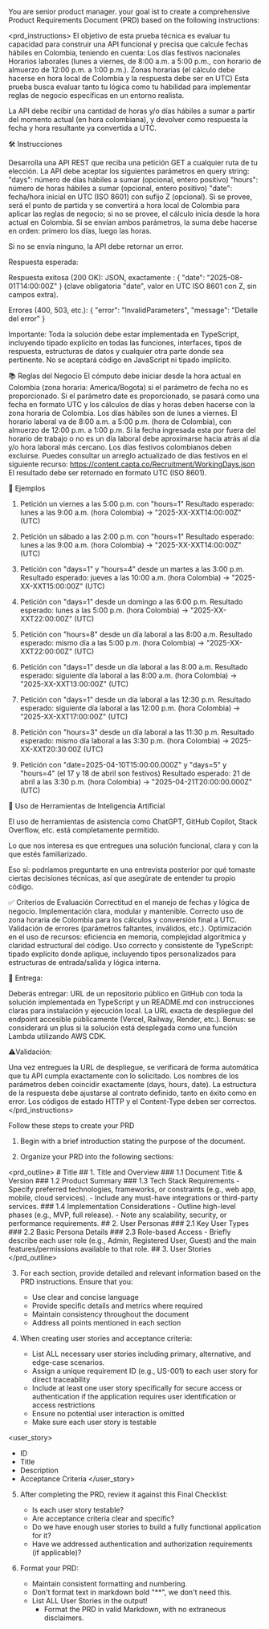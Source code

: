 You are senior product manager. your goal ist to create a comprehensive Product Requirements Document (PRD) based on the following instructions:

<prd_instructions>
El objetivo de esta prueba técnica es evaluar tu capacidad para construir una API funcional y precisa que calcule fechas hábiles en Colombia, teniendo en cuenta:
Los días festivos nacionales
Horarios laborales (lunes a viernes, de 8:00 a.m. a 5:00 p.m., con horario de almuerzo de 12:00 p.m. a 1:00 p.m.).
Zonas horarias (el cálculo debe hacerse en hora local de Colombia y la respuesta debe ser en UTC)
Esta prueba busca evaluar tanto tu lógica como tu habilidad para implementar reglas de negocio específicas en un entorno realista.

La API debe recibir una cantidad de horas y/o días hábiles a sumar a partir del momento actual (en hora colombiana), y devolver como respuesta la fecha y hora resultante ya convertida a UTC.

🛠️ Instrucciones

Desarrolla una API REST que reciba una petición GET a cualquier ruta de tu elección. La API debe aceptar los siguientes parámetros en query string:
"days": número de días hábiles a sumar (opcional, entero positivo)
"hours": número de horas hábiles a sumar (opcional, entero positivo)
"date": fecha/hora inicial en UTC (ISO 8601) con sufijo Z (opcional). Si se provee, será el punto de partida y se convertirá a hora local de Colombia para aplicar las reglas de negocio; si no se provee, el cálculo inicia desde la hora actual en Colombia.
Si se envían ambos parámetros, la suma debe hacerse en orden: primero los días, luego las horas.

Si no se envía ninguno, la API debe retornar un error.

Respuesta esperada:

Respuesta exitosa (200 OK):
JSON, exactamente :
{
  "date": "2025-08-01T14:00:00Z"
}
(clave obligatoria "date", valor en UTC ISO 8601 con Z, sin campos extra).

Errores (400, 503, etc.):
{ "error": "InvalidParameters", "message": "Detalle del error" }

Importante: Toda la solución debe estar implementada en TypeScript, incluyendo tipado explícito en todas las funciones, interfaces, tipos de respuesta, estructuras de datos y cualquier otra parte donde sea pertinente. No se aceptará código en JavaScript ni tipado implícito.

📚 Reglas del Negocio
El cómputo debe iniciar desde la hora actual en Colombia (zona horaria: America/Bogota) si el parámetro de fecha no es proporcionado.
Si el parámetro date es proporcionado, se pasará como una fecha en formato UTC y los cálculos de días y horas deben hacerse con la zona horaria de Colombia.
Los días hábiles son de lunes a viernes.
El horario laboral va de 8:00 a.m. a 5:00 p.m. (hora de Colombia), con almuerzo de 12:00 p.m. a 1:00 p.m.
Si la fecha ingresada esta por fuera del horario de trabajo o no es un día laboral debe aproximarse hacia atrás al día y/o hora laboral más cercano.
Los días festivos colombianos deben excluirse. Puedes consultar un arreglo actualizado de días festivos en el siguiente recurso: https://content.capta.co/Recruitment/WorkingDays.json
El resultado debe ser retornado en formato UTC (ISO 8601).

📌 Ejemplos

1. Petición un viernes a las 5:00 p.m. con "hours=1"
Resultado esperado: lunes a las 9:00 a.m. (hora Colombia) → "2025-XX-XXT14:00:00Z" (UTC)

2. Petición un sábado a las 2:00 p.m. con "hours=1"
Resultado esperado: lunes a las 9:00 a.m. (hora Colombia) → "2025-XX-XXT14:00:00Z" (UTC)

3. Petición con "days=1" y "hours=4" desde un martes a las 3:00 p.m.
Resultado esperado: jueves a las 10:00 a.m. (hora Colombia) → "2025-XX-XXT15:00:00Z" (UTC)

4. Petición con "days=1" desde un domingo a las 6:00 p.m.
Resultado esperado: lunes a las 5:00 p.m. (hora Colombia) → "2025-XX-XXT22:00:00Z" (UTC)

5. Petición con "hours=8"  desde un día laboral a las 8:00 a.m.
Resultado esperado: mismo día a las 5:00 p.m. (hora Colombia) → "2025-XX-XXT22:00:00Z" (UTC)

6. Petición con "days=1"  desde un día laboral a las 8:00 a.m.
Resultado esperado: siguiente día laboral a las 8:00 a.m. (hora Colombia) → "2025-XX-XXT13:00:00Z" (UTC)

7. Petición con "days=1"  desde un día laboral a las 12:30 p.m.
Resultado esperado: siguiente día laboral a las 12:00 p.m. (hora Colombia) → "2025-XX-XXT17:00:00Z" (UTC)

8. Petición con "hours=3"  desde un día laboral a las 11:30 p.m.
Resultado esperado: mismo día laboral a las 3:30 p.m. (hora Colombia) → 2025-XX-XXT20:30:00Z (UTC)

9. Petición con "date=2025-04-10T15:00:00.000Z" y "days=5" y "hours=4"  (el 17 y 18 de abril son festivos)
Resultado esperado: 21 de abril a las 3:30 p.m. (hora Colombia) → "2025-04-21T20:00:00.000Z" (UTC)


🤖 Uso de Herramientas de Inteligencia Artificial

El uso de herramientas de asistencia como ChatGPT, GitHub Copilot, Stack Overflow, etc. está completamente permitido.

Lo que nos interesa es que entregues una solución funcional, clara y con la que estés familiarizado.

Eso sí: podríamos preguntarte en una entrevista posterior por qué tomaste ciertas decisiones técnicas, así que asegúrate de entender tu propio código.

✅ Criterios de Evaluación
Correctitud en el manejo de fechas y lógica de negocio.
Implementación clara, modular y mantenible.
Correcto uso de zona horaria de Colombia para los cálculos y conversión final a UTC.
Validación de errores (parámetros faltantes, inválidos, etc.).
Optimización en el uso de recursos: eficiencia en memoria, complejidad algorítmica y claridad estructural del código.
Uso correcto y consistente de TypeScript: tipado explícito donde aplique, incluyendo tipos personalizados para estructuras de entrada/salida y lógica interna.

🚀 Entrega:

Deberás entregar:
URL de un repositorio público en GitHub con toda la solución implementada en TypeScript y un README.md con instrucciones claras para instalación y ejecución local.
La URL exacta de despliegue del endpoint accesible públicamente (Vercel, Railway, Render, etc.).
Bonus: se considerará un plus si la solución está desplegada como una función Lambda utilizando AWS CDK.

⚠️Validación:

Una vez entregues la URL de despliegue, se verificará de forma automática que tu API cumpla exactamente con lo solicitado.
Los nombres de los parámetros deben coincidir exactamente (days, hours, date).
La estructura de la respuesta debe ajustarse al contrato definido, tanto en éxito como en error.
Los códigos de estado HTTP y el Content-Type deben ser correctos.
</prd_instructions>

Follow these steps to create your PRD

1. Begin with a brief introduction stating the purpose of the document.

2. Organize your PRD into the following sections:

<prd_outline>
	# Title
	## 1. Title and Overview
	### 1.1 Document Title & Version
	### 1.2 Product Summary
	### 1.3 Tech Stack Requirements
		   - Specify preferred technologies, frameworks, or constraints (e.g., web app, mobile, cloud services).
		   - Include any must-have integrations or third-party services.
	### 1.4 Implementation Considerations
		   - Outline high-level phases (e.g., MVP, full release).
		   - Note any scalability, security, or performance requirements.
	## 2. User Personas
	### 2.1 Key User Types
	### 2.2 Basic Persona Details
	### 2.3 Role-based Access
		   - Briefly describe each user role (e.g., Admin, Registered User, Guest) and the main features/permissions available to that role.
	## 3. User Stories
</prd_outline>

3. For each section, provide detailed and relevant information based on the PRD instructions. Ensure that you:
   - Use clear and concise language
   - Provide specific details and metrics where required
   - Maintain consistency throughout the document
   - Address all points mentioned in each section

4. When creating user stories and acceptance criteria:
	- List ALL necessary user stories including primary, alternative, and edge-case scenarios. 
	- Assign a unique requirement ID (e.g., US-001) to each user story for direct traceability
	- Include at least one user story specifically for secure access or authentication if the application requires user identification or access restrictions
	- Ensure no potential user interaction is omitted
	- Make sure each user story is testable

<user_story>
- ID
- Title
- Description
- Acceptance Criteria
</user_story>

5. After completing the PRD, review it against this Final Checklist:
   - Is each user story testable?
   - Are acceptance criteria clear and specific?
   - Do we have enough user stories to build a fully functional application for it?
   - Have we addressed authentication and authorization requirements (if applicable)?   

6. Format your PRD:
    - Maintain consistent formatting and numbering.
  	- Don't format text in markdown bold "**", we don't need this.
  	- List ALL User Stories in the output!
		- Format the PRD in valid Markdown, with no extraneous disclaimers.